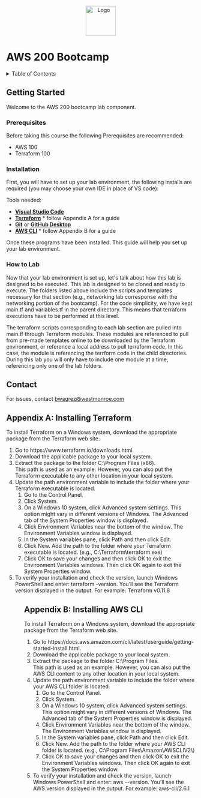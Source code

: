 
<!-- PROJECT LOGO -->
<br />
<div align="center">
  <a href="https://github.com/Benwagrez/AWS-200-Bootcamp/blob/main/Bootcamp%20Setup/images/wmlogo.jfif">
    <img src="images/logo.png" alt="Logo" width="80" height="80">
  </a>
</div>
<h1> AWS 200 Bootcamp </h1>

<!-- TABLE OF CONTENTS -->
<details>
  <summary>Table of Contents</summary>
  <ol>
    <li>
      <a href="#getting-started">Getting Started</a>
      <ul>
        <li><a href="#prerequisites">Prerequisites</a></li>
        <li><a href="#installation">Installation</a></li>
        <li><a href="#how-to-lab">How to Lab</a></li>
      </ul>
    </li>
    <li>
      <a href="#getting-started">Contact</a>
    </li>
  </ol>
</details>

## Getting Started

Welcome to the AWS 200 bootcamp lab component. 

### Prerequisites

Before taking this course the following Prerequisites are recommended:
* AWS 100 
* Terraform 100 

### Installation

 First, you will have to set up your lab environment, the following installs are required (you may choose your own IDE in place of VS code):

Tools needed:
* <a href="https://code.visualstudio.com/"><strong>Visual Studio Code</strong></a>
* <a href="https://www.terraform.io/downloads"><strong>Terraform</strong></a> * follow Appendix A for a guide
* <a href="https://git-scm.com/downloads"><strong>Git</strong></a> or <a href="https://desktop.github.com/"><strong>GitHub Desktop</strong></a>
* <a href="https://docs.aws.amazon.com/cli/latest/userguide/getting-started-install.html"><strong>AWS CLI</strong></a> * follow Appendix B for a guide

Once these programs have been installed. This guide will help you set up your lab environment.


### How to Lab

Now that your lab environment is set up, let's talk about how this lab is designed to be executed. This lab is designed to be cloned and ready to execute. The folders listed above include the scripts and templates necessary for that section (e.g., networking lab corresponse with the networking portion of the bootcamp). For the code simplicity, we have kept main.tf and variables.tf in the parent directory. This means that terraform executions have to be performed at this level. 

The terraform scripts corresponding to each lab section are pulled into main.tf through Terraform modules. These modules are referenced to pull from pre-made templates online to be downloaded by the Terraform environment, or reference a local address to pull terraform code. In this case, the module is referencing the terrform code in the child directories. During this lab you will only have to include one module at a time, referencing only one of the lab folders. 

## Contact

For issues, contact bwagrez@westmonroe.com


## Appendix A: Installing Terraform

To install Terraform on a Windows system, download the appropriate package from the Terraform web site.

<ol>
    <li>Go to https://www.terraform.io/downloads.html.</li>
    <li>Download the applicable package to your local system.</li>
    <li>Extract the package to the folder C:\Program Files (x86).</li>
   This path is used as an example. However, you can also put the Terraform executable to any other location in your local system.
    <li>Update the path environment variable to include the folder where your Terraform executable is located.
        <ol type-"a">
            <li>Go to the Control Panel.</li>
            <li>Click System.</li>
            <li>On a Windows 10 system, click Advanced system settings. This option might vary in different versions of Windows.
                The Advanced tab of the System Properties window is displayed.</li>
            <li>Click Environment Variables near the bottom of the window.
                The Environment Variables window is displayed.</li>
            <li>In the System variables pane, click Path and then click Edit.</li>
            <li>Click New. Add the path to the folder where your Terraform executable is located.
                (e.g., C:\Terraform\terraform.exe)</li>
            <li>Click OK to save your changes and then click OK to exit the Environment Variables windows. Then click OK again to exit the System Properties window.</li>
        </ol>
    </li>
    <li>To verify your installation and check the version, launch Windows PowerShell and enter: terraform -version.
    You’ll see the Terraform version displayed in the output. For example: Terraform v0.11.8</li>
<ol>

## Appendix B: Installing AWS CLI

To install Terraform on a Windows system, download the appropriate package from the Terraform web site.

<ol>
    <li>Go to https://docs.aws.amazon.com/cli/latest/userguide/getting-started-install.html.</li>
    <li>Download the applicable package to your local system.</li>
    <li>Extract the package to the folder C:\Program Files.</li>
   This path is used as an example. However, you can also put the AWS CLI content to any other location in your local system. 
    <li>Update the path environment variable to include the folder where your AWS CLI folder is located.
        <ol type-"a">
            <li>Go to the Control Panel.</li>
            <li>Click System.</li>
            <li>On a Windows 10 system, click Advanced system settings. This option might vary in different versions of Windows.
                The Advanced tab of the System Properties window is displayed.</li>
            <li>Click Environment Variables near the bottom of the window.
                The Environment Variables window is displayed.</li>
            <li>In the System variables pane, click Path and then click Edit.</li>
            <li>Click New. Add the path to the folder where your AWS CLI folder is located.
                (e.g., C:\Program Files\Amazon\AWSCLIV2\)</li>
            <li>Click OK to save your changes and then click OK to exit the Environment Variables windows. Then click OK again to exit the System Properties window.</li>
        </ol>
    </li>
    <li>To verify your installation and check the version, launch Windows PowerShell and enter: aws --version.
    You’ll see the AWS version displayed in the output. For example: aws-cli/2.6.1</li>
<ol>